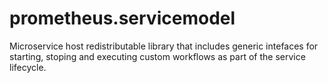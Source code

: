 # prometheus.servicemodel
Microservice host redistributable library that includes generic intefaces for starting, stoping and executing custom workflows as part of the service lifecycle.
